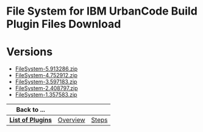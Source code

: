 
File System for IBM UrbanCode Build Plugin Files Download
=========================================================

# Versions

- [FileSystem-5.913286.zip](https://raw.githubusercontent.com/UrbanCode/IBM-UCB-PLUGINS/main/files/FileSystem/FileSystem-5.913286.zip)
- [FileSystem-4.752912.zip](https://raw.githubusercontent.com/UrbanCode/IBM-UCB-PLUGINS/main/files/FileSystem/FileSystem-4.752912.zip)
- [FileSystem-3.597183.zip](https://raw.githubusercontent.com/UrbanCode/IBM-UCB-PLUGINS/main/files/FileSystem/FileSystem-3.597183.zip)
- [FileSystem-2.408797.zip](https://raw.githubusercontent.com/UrbanCode/IBM-UCB-PLUGINS/main/files/FileSystem/FileSystem-2.408797.zip)
- [FileSystem-1.357583.zip](https://raw.githubusercontent.com/UrbanCode/IBM-UCB-PLUGINS/main/files/FileSystem/FileSystem-1.357583.zip)

|Back to ...|||
| :---: | :---: | :---: |
|[**List of Plugins**](../../index.md)|[Overview](./overview.md)|[Steps](./steps.md)|
